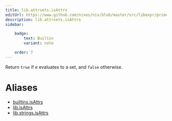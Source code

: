 ```yaml
---
title: lib.attrsets.isAttrs
editUrl: https://www.github.com/nixos/nix/blob/master/src/libexpr/primops.cc
description: lib.attrsets.isAttrs
sidebar:

    badge:
        text: Builtin
        variant: note

    order: 7
---
```


Return `true` if *e* evaluates to a set, and `false` otherwise.


# Aliases

- [builtins.isAttrs](/nix-doc-comments/reference/builtins/builtins-isattrs)
- [lib.isAttrs](/nix-doc-comments/reference/lib/lib-isattrs)
- [lib.strings.isAttrs](/nix-doc-comments/reference/lib/strings/lib-strings-isattrs)


